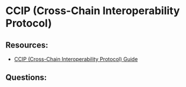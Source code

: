 # CCIP (Cross-Chain Interoperability Protocol)

## Resources:

* [CCIP (Cross-Chain Interoperability Protocol) Guide](https://medium.com/chainlink-community/ccip-cross-chain-interoperability-protocol-guide-%EF%B8%8F-24e3654bb162)

## Questions:
